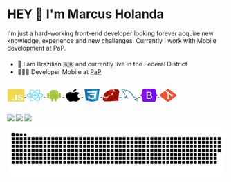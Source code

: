 # HEY :wave: I'm Marcus Holanda

I'm just a hard-working front-end developer looking forever acquire new knowledge, experience and new challenges. Currently I work with Mobile development at PaP.

####

- 📍 I am Brazilian 🇧🇷 and currently live in the Federal District 
- 🧑🏻‍💻 Developer Mobile at [PaP](https://www.papmob.com/)

 <div>
  <a href="https://github.com/MarcusHolanda1">
</div>
<div style="display: inline_block"><br>
  <img align="center" alt="Marcus-language" height="30" width="40" src="https://raw.githubusercontent.com/devicons/devicon/master/icons/javascript/javascript-plain.svg">
  <img align="center" alt="Marcus-language" height="30" width="40" src="https://raw.githubusercontent.com/devicons/devicon/master/icons/react/react-original.svg">
  <img align="center" alt="Marcus-language" height="30" width="40" src="https://raw.githubusercontent.com/devicons/devicon/master/icons/android/android-original.svg">
  <img align="center" alt="Marcus-language" height="30" width="40" src="https://raw.githubusercontent.com/devicons/devicon/master/icons/apple/apple-original.svg">
  <img align="center" alt="Marcus-language" height="30" width="40" src="https://raw.githubusercontent.com/devicons/devicon/master/icons/css3/css3-original.svg">
  <img align="center" alt="Marcus-language" height="30" width="40" src="https://raw.githubusercontent.com/devicons/devicon/master/icons/ruby/ruby-original.svg">
  <img align="center" alt="Marcus-language" height="30" width="40" src="https://raw.githubusercontent.com/devicons/devicon/master/icons/mysql/mysql-original.svg">
  <img align="center" alt="Marcus-language" height="30" width="40" src="https://raw.githubusercontent.com/devicons/devicon/master/icons/bootstrap/bootstrap-original.svg">
 <img align="center" alt="Marcus-language" height="30" width="40" src="https://raw.githubusercontent.com/devicons/devicon/master/icons/git/git-original.svg">
</div>
  
 ##
  
<div> 
      <a href="https://www.linkedin.com/in/marcus-holanda-878b011b7/" target="_blank"><img src="https://img.shields.io/badge/-LinkedIn-%230077B5?style=for-the-badge&logo=linkedin&logoColor=white" target="_blank"></a> 
  <a href = "mailto:guimaraes.marcusvinicius@gmail.com"><img src="https://img.shields.io/badge/-Gmail-%23333?style=for-the-badge&logo=gmail&logoColor=white" target="_blank"></a>
    <a href="https://instagram.com/marcusholandaa" target="_blank"><img src="https://img.shields.io/badge/-Instagram-%23E4405F?style=for-the-badge&logo=instagram&logoColor=white" target="_blank"></a>
 
 ![Snake animation](https://github.com/MarcusHolanda1/MarcusHolanda1/blob/output/github-contribution-grid-snake.svg)
 
</div>
 
 
